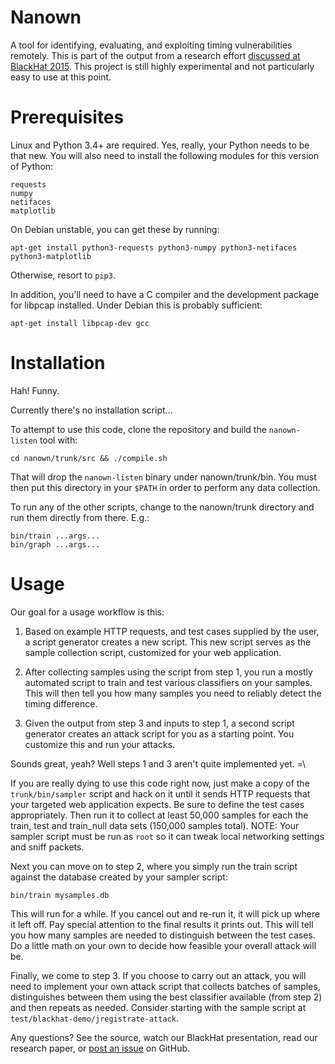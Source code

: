 # Nanown

A tool for identifying, evaluating, and exploiting timing
vulnerabilities remotely.  This is part of the output from a research
effort [discussed at BlackHat 2015](https://www.blackhat.com/us-15/briefings.html#web-timing-attacks-made-practical).
This project is still highly experimental and not particularly easy to
use at this point.


# Prerequisites

Linux and Python 3.4+ are required.  Yes, really, your Python needs to
be that new.  You will also need to install the following modules for
this version of Python:
```
requests
numpy
netifaces 
matplotlib
```
On Debian unstable, you can get these by running:
```
apt-get install python3-requests python3-numpy python3-netifaces python3-matplotlib
```
Otherwise, resort to `pip3`.

In addition, you'll need to have a C compiler and the development
package for libpcap installed.  Under Debian this is probably sufficient:
```
apt-get install libpcap-dev gcc
```


# Installation

Hah! Funny.

Currently there's no installation script...

To attempt to use this code, clone the repository and build the
`nanown-listen` tool with:
```
cd nanown/trunk/src && ./compile.sh
```

That will drop the `nanown-listen` binary under nanown/trunk/bin.  You
must then put this directory in your `$PATH` in order to perform any
data collection.

To run any of the other scripts, change to the nanown/trunk directory
and run them directly from there.  E.g.:
```
bin/train ...args...
bin/graph ...args...
```


# Usage

Our goal for a usage workflow is this:

1. Based on example HTTP requests, and test cases supplied by the user,
   a script generator creates a new script.  This new script serves
   as the sample collection script, customized for your web
   application.

2. After collecting samples using the script from step 1, you run a
   mostly automated script to train and test various classifiers on your
   samples.  This will then tell you how many samples you need to
   reliably detect the timing difference.

3. Given the output from step 3 and inputs to step 1, a second script
   generator creates an attack script for you as a starting point.  You
   customize this and run your attacks.

Sounds great, yeah?  Well steps 1 and 3 aren't quite implemented yet. =\

If you are really dying to use this code right now, just make a copy of
the `trunk/bin/sampler` script and hack on it until it sends HTTP requests
that your targeted web application expects.  Be sure to define the test
cases appropriately.  Then run it to collect at least
50,000 samples for each the train, test and train_null data sets
(150,000 samples total).  NOTE: Your sampler script must be run as `root`
so it can tweak local networking settings and sniff packets.

Next you can move on to step 2, where you simply run the train script
against the database created by your sampler script:
```
bin/train mysamples.db
```
This will run for a while.  If you cancel out and re-run it, it will
pick up where it left off.  Pay special attention to the final results
it prints out.  This will tell you how many samples are needed to
distinguish between the test cases.  Do a little math on your own to
decide how feasible your overall attack will be.

Finally, we come to step 3.  If you choose to carry out an attack, you
will need to implement your own attack script that collects batches of
samples, distinguishes between them using the best classifier available
(from step 2) and then repeats as needed.  Consider starting with the
sample script at `test/blackhat-demo/jregistrate-attack`.

Any questions?  See the source, watch our BlackHat presentation, read
our research paper, or [post an issue](https://github.com/ecbftw/nanown/issues) on GitHub.

